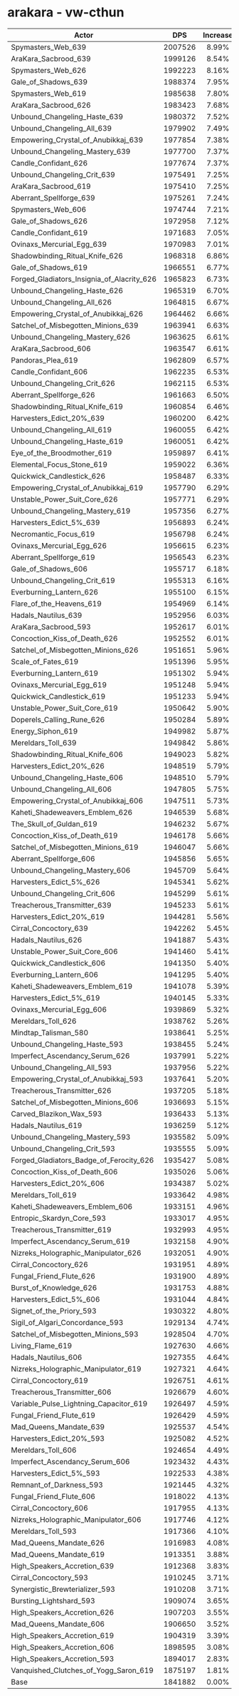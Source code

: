 # arakara - vw-cthun
| Actor | DPS | Increase |
|---|:---:|:---:|
|Spymasters_Web_639|2007526|8.99%|
|AraKara_Sacbrood_639|1999126|8.54%|
|Spymasters_Web_626|1992223|8.16%|
|Gale_of_Shadows_639|1988374|7.95%|
|Spymasters_Web_619|1985638|7.80%|
|AraKara_Sacbrood_626|1983423|7.68%|
|Unbound_Changeling_Haste_639|1980372|7.52%|
|Unbound_Changeling_All_639|1979902|7.49%|
|Empowering_Crystal_of_Anubikkaj_639|1977854|7.38%|
|Unbound_Changeling_Mastery_639|1977700|7.37%|
|Candle_Confidant_626|1977674|7.37%|
|Unbound_Changeling_Crit_639|1975491|7.25%|
|AraKara_Sacbrood_619|1975410|7.25%|
|Aberrant_Spellforge_639|1975261|7.24%|
|Spymasters_Web_606|1974744|7.21%|
|Gale_of_Shadows_626|1972958|7.12%|
|Candle_Confidant_619|1971683|7.05%|
|Ovinaxs_Mercurial_Egg_639|1970983|7.01%|
|Shadowbinding_Ritual_Knife_626|1968318|6.86%|
|Gale_of_Shadows_619|1966551|6.77%|
|Forged_Gladiators_Insignia_of_Alacrity_626|1965823|6.73%|
|Unbound_Changeling_Haste_626|1965319|6.70%|
|Unbound_Changeling_All_626|1964815|6.67%|
|Empowering_Crystal_of_Anubikkaj_626|1964462|6.66%|
|Satchel_of_Misbegotten_Minions_639|1963941|6.63%|
|Unbound_Changeling_Mastery_626|1963625|6.61%|
|AraKara_Sacbrood_606|1963547|6.61%|
|Pandoras_Plea_619|1962809|6.57%|
|Candle_Confidant_606|1962235|6.53%|
|Unbound_Changeling_Crit_626|1962115|6.53%|
|Aberrant_Spellforge_626|1961663|6.50%|
|Shadowbinding_Ritual_Knife_619|1960854|6.46%|
|Harvesters_Edict_20%_639|1960200|6.42%|
|Unbound_Changeling_All_619|1960055|6.42%|
|Unbound_Changeling_Haste_619|1960051|6.42%|
|Eye_of_the_Broodmother_619|1959897|6.41%|
|Elemental_Focus_Stone_619|1959022|6.36%|
|Quickwick_Candlestick_626|1958487|6.33%|
|Empowering_Crystal_of_Anubikkaj_619|1957790|6.29%|
|Unstable_Power_Suit_Core_626|1957771|6.29%|
|Unbound_Changeling_Mastery_619|1957356|6.27%|
|Harvesters_Edict_5%_639|1956893|6.24%|
|Necromantic_Focus_619|1956798|6.24%|
|Ovinaxs_Mercurial_Egg_626|1956615|6.23%|
|Aberrant_Spellforge_619|1956543|6.23%|
|Gale_of_Shadows_606|1955717|6.18%|
|Unbound_Changeling_Crit_619|1955313|6.16%|
|Everburning_Lantern_626|1955100|6.15%|
|Flare_of_the_Heavens_619|1954969|6.14%|
|Hadals_Nautilus_639|1952956|6.03%|
|AraKara_Sacbrood_593|1952617|6.01%|
|Concoction_Kiss_of_Death_626|1952552|6.01%|
|Satchel_of_Misbegotten_Minions_626|1951651|5.96%|
|Scale_of_Fates_619|1951396|5.95%|
|Everburning_Lantern_619|1951302|5.94%|
|Ovinaxs_Mercurial_Egg_619|1951248|5.94%|
|Quickwick_Candlestick_619|1951233|5.94%|
|Unstable_Power_Suit_Core_619|1950642|5.90%|
|Doperels_Calling_Rune_626|1950284|5.89%|
|Energy_Siphon_619|1949982|5.87%|
|Mereldars_Toll_639|1949842|5.86%|
|Shadowbinding_Ritual_Knife_606|1949023|5.82%|
|Harvesters_Edict_20%_626|1948519|5.79%|
|Unbound_Changeling_Haste_606|1948510|5.79%|
|Unbound_Changeling_All_606|1947805|5.75%|
|Empowering_Crystal_of_Anubikkaj_606|1947511|5.73%|
|Kaheti_Shadeweavers_Emblem_626|1946539|5.68%|
|The_Skull_of_Guldan_619|1946232|5.67%|
|Concoction_Kiss_of_Death_619|1946178|5.66%|
|Satchel_of_Misbegotten_Minions_619|1946047|5.66%|
|Aberrant_Spellforge_606|1945856|5.65%|
|Unbound_Changeling_Mastery_606|1945709|5.64%|
|Harvesters_Edict_5%_626|1945341|5.62%|
|Unbound_Changeling_Crit_606|1945299|5.61%|
|Treacherous_Transmitter_639|1945233|5.61%|
|Harvesters_Edict_20%_619|1944281|5.56%|
|Cirral_Concoctory_639|1942262|5.45%|
|Hadals_Nautilus_626|1941887|5.43%|
|Unstable_Power_Suit_Core_606|1941460|5.41%|
|Quickwick_Candlestick_606|1941350|5.40%|
|Everburning_Lantern_606|1941295|5.40%|
|Kaheti_Shadeweavers_Emblem_619|1941078|5.39%|
|Harvesters_Edict_5%_619|1940145|5.33%|
|Ovinaxs_Mercurial_Egg_606|1939869|5.32%|
|Mereldars_Toll_626|1938762|5.26%|
|Mindtap_Talisman_580|1938641|5.25%|
|Unbound_Changeling_Haste_593|1938455|5.24%|
|Imperfect_Ascendancy_Serum_626|1937991|5.22%|
|Unbound_Changeling_All_593|1937956|5.22%|
|Empowering_Crystal_of_Anubikkaj_593|1937641|5.20%|
|Treacherous_Transmitter_626|1937205|5.18%|
|Satchel_of_Misbegotten_Minions_606|1936693|5.15%|
|Carved_Blazikon_Wax_593|1936433|5.13%|
|Hadals_Nautilus_619|1936259|5.12%|
|Unbound_Changeling_Mastery_593|1935582|5.09%|
|Unbound_Changeling_Crit_593|1935555|5.09%|
|Forged_Gladiators_Badge_of_Ferocity_626|1935427|5.08%|
|Concoction_Kiss_of_Death_606|1935026|5.06%|
|Harvesters_Edict_20%_606|1934387|5.02%|
|Mereldars_Toll_619|1933642|4.98%|
|Kaheti_Shadeweavers_Emblem_606|1933151|4.96%|
|Entropic_Skardyn_Core_593|1933017|4.95%|
|Treacherous_Transmitter_619|1932993|4.95%|
|Imperfect_Ascendancy_Serum_619|1932158|4.90%|
|Nizreks_Holographic_Manipulator_626|1932051|4.90%|
|Cirral_Concoctory_626|1931951|4.89%|
|Fungal_Friend_Flute_626|1931900|4.89%|
|Burst_of_Knowledge_626|1931753|4.88%|
|Harvesters_Edict_5%_606|1931044|4.84%|
|Signet_of_the_Priory_593|1930322|4.80%|
|Sigil_of_Algari_Concordance_593|1929134|4.74%|
|Satchel_of_Misbegotten_Minions_593|1928504|4.70%|
|Living_Flame_619|1927630|4.66%|
|Hadals_Nautilus_606|1927355|4.64%|
|Nizreks_Holographic_Manipulator_619|1927321|4.64%|
|Cirral_Concoctory_619|1926751|4.61%|
|Treacherous_Transmitter_606|1926679|4.60%|
|Variable_Pulse_Lightning_Capacitor_619|1926497|4.59%|
|Fungal_Friend_Flute_619|1926429|4.59%|
|Mad_Queens_Mandate_639|1925537|4.54%|
|Harvesters_Edict_20%_593|1925082|4.52%|
|Mereldars_Toll_606|1924654|4.49%|
|Imperfect_Ascendancy_Serum_606|1923432|4.43%|
|Harvesters_Edict_5%_593|1922533|4.38%|
|Remnant_of_Darkness_593|1921445|4.32%|
|Fungal_Friend_Flute_606|1918022|4.13%|
|Cirral_Concoctory_606|1917955|4.13%|
|Nizreks_Holographic_Manipulator_606|1917746|4.12%|
|Mereldars_Toll_593|1917366|4.10%|
|Mad_Queens_Mandate_626|1916983|4.08%|
|Mad_Queens_Mandate_619|1913351|3.88%|
|High_Speakers_Accretion_639|1912368|3.83%|
|Cirral_Concoctory_593|1910245|3.71%|
|Synergistic_Brewterializer_593|1910208|3.71%|
|Bursting_Lightshard_593|1909074|3.65%|
|High_Speakers_Accretion_626|1907203|3.55%|
|Mad_Queens_Mandate_606|1906650|3.52%|
|High_Speakers_Accretion_619|1904319|3.39%|
|High_Speakers_Accretion_606|1898595|3.08%|
|High_Speakers_Accretion_593|1894017|2.83%|
|Vanquished_Clutches_of_Yogg_Saron_619|1875197|1.81%|
|Base|1841882|0.00%|
